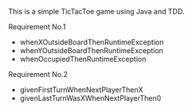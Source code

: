 
This is a simple TicTacToe game using Java and TDD.

Requirement No.1
- whenXOutsideBoardThenRuntimeException
- whenYOutsideBoardThenRuntimeException
- whenOccupiedThenRuntimeException

Requirement No.2
- givenFirstTurnWhenNextPlayerThenX
- givenLastTurnWasXWhenNextPlayerThen0

